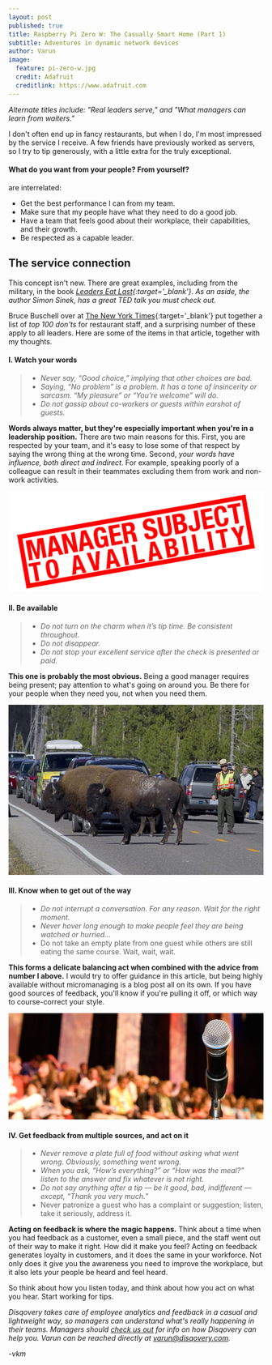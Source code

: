 ```yaml
---
layout: post
published: true
title: Raspberry Pi Zero W: The Casually Smart Home (Part 1)
subtitle: Adventures in dynamic network devices
author: Varun
image:
  feature: pi-zero-w.jpg
  credit: Adafruit
  creditlink: https://www.adafruit.com
---
```


_Alternate titles include: "Real leaders serve," and "What managers can learn from waiters."_

I don't often end up in fancy restaurants, but when I do, I'm most impressed by the service I receive. A few friends have previously worked as servers, so I try to tip generously, with a little extra for the truly exceptional.


#### What do you want from your people? From yourself?

are interrelated:

* Get the best performance I can from my team.
* Make sure that my people have what they need to do a good job.
* Have a team that feels good about their workplace, their capabilities, and their growth.
* Be respected as a capable leader.

## The service connection

This concept isn't new. There are great examples, including from the military, in the book *[Leaders Eat Last](https://www.amazon.com/gp/product/1591845327/ref=as_li_tl?ie=UTF8&camp=1789&creative=9325&creativeASIN=1591845327&linkCode=as2&tag=varmeh-20&linkId=5c7f7808ddd31482a4d03f69428f025e){:target='_blank'}*. *As an aside, the author Simon Sinek, has a great TED talk you must check out.*

Bruce Buschell over at [The New York Times](http://boss.blogs.nytimes.com/2009/10/29/one-hundred-things-restaurant-staffers-should-never-do-part-one/){:target='_blank'} put together a list of *top 100 don'ts* for restaurant staff, and a surprising number of these apply to all leaders. Here are some of the items in that article, together with my thoughts.

#### I. Watch your words

> * *Never say, “Good choice,” implying that other choices are bad.*
> * *Saying, “No problem” is a problem. It has a tone of insincerity or sarcasm. “My pleasure” or “You’re welcome” will do.*
> * *Do not gossip about co-workers or guests within earshot of guests.*

**Words always matter, but they're especially important when you're in a leadership position.** There are two main reasons for this. First, you are respected by your team, and it's easy to lose some of that respect by saying the wrong thing at the wrong time. Second, *your words have influence, both direct and indirect*. For example, speaking poorly of a colleague can result in their teammates excluding them from work and non-work activities.

![you need to stay available](/images/2016/09/availability.png)

#### II. Be available

> * *Do not turn on the charm when it’s tip time. Be consistent throughout.*
> * *Do not disappear.*
> * *Do not stop your excellent service after the check is presented or paid.*

**This one is probably the most obvious.** Being a good manager requires being present; pay attention to what's going on around you. Be there for your people when they need you, not when you need them.

![get out of the way!](/images/2016/09/outoftheway.jpg)

#### III. Know when to get out of the way

> * *Do not interrupt a conversation. For any reason. Wait for the right moment.*
> * *Never hover long enough to make people feel they are being watched or hurried…*
> * Do not take an empty plate from one guest while others are still eating the same course. Wait, wait, wait.

**This forms a delicate balancing act when combined with the advice from number I above.** I would try to offer guidance in this article, but being highly available without micromanaging is a blog post all on its own. If you have good sources of feedback, you'll know if you're pulling it off, or which way to course-correct your style.

![get feedback in many ways](/images/2016/09/townhall2.jpg)

#### IV. Get feedback from multiple sources, and act on it

> * *Never remove a plate full of food without asking what went wrong. Obviously, something went wrong.*
> * *When you ask, “How’s everything?” or “How was the meal?” listen to the answer and fix whatever is not right.*
> * *Do not say anything after a tip — be it good, bad, indifferent — except, “Thank you very much.”*
> * Never patronize a guest who has a complaint or suggestion; listen, take it seriously, address it.

**Acting on feedback is where the magic happens.** Think about a time when you had feedback as a customer, even a small piece, and the staff went out of their way to make it right. How did it make you feel? Acting on feedback generates loyalty in customers, and it does the same in your workforce. Not only does it give you the awareness you need to improve the workplace, but it also lets your people be heard and feel heard.

So think about how you listen today, and think about how you act on what you hear. Start working for tips.

_Disqovery takes care of employee analytics and feedback in a casual and lightweight way, so managers can understand what's really happening in their teams. Managers should [check us out](http://www.disqovery.com/) for info on how Disqovery can help you. Varun can be reached directly at [varun@disqovery.com](mailto:varun@disqovery.com)._

*-vkm*